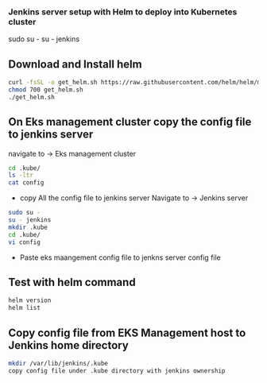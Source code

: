 ### Jenkins server setup with Helm to deploy into Kubernetes cluster

sudo su -
su - jenkins

## Download and Install helm 
```sh
curl -fsSL -o get_helm.sh https://raw.githubusercontent.com/helm/helm/master/scripts/get-helm-3
chmod 700 get_helm.sh
./get_helm.sh
```

## On Eks management cluster  copy the config file to jenkins server
navigate to -> Eks management cluster
```sh
cd .kube/
ls -ltr
cat config
```
- copy All the config  file to  jenkins server
Navigate to -> Jenkins server
```sh
sudo su -
su - jenkins
mkdir .kube
cd .kube/
vi config
```
- Paste eks maangement config file to jenkns server config file

## Test with helm command
```sh
helm version
helm list
```

## Copy config file from EKS Management host to Jenkins home directory
```sh
mkdir /var/lib/jenkins/.kube
copy config file under .kube directory with jenkins ownership
```
